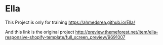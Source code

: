 # Ella

This Project is only for training
https://ahmedsrea.github.io/Ella/

And this link is the original project
http://preview.themeforest.net/item/ella-responsive-shopify-template/full_screen_preview/9691007
